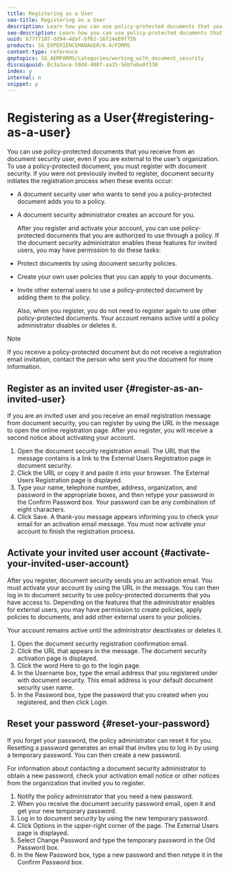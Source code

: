 ```yaml
---
title: Registering as a User
seo-title: Registering as a User
description: Learn how you can use policy-protected documents that you receive from an document security user, even if you are external to the user’s organization.
seo-description: Learn how you can use policy-protected documents that you receive from an document security user, even if you are external to the user’s organization.
uuid: b77f7107-dd94-4daf-bf61-16f24e89f75b
products: SG_EXPERIENCEMANAGER/6.4/FORMS
content-type: reference
geptopics: SG_AEMFORMS/categories/working_with_document_security
discoiquuid: 0c3a3ace-59dd-408f-aa35-56bfebe0f330
index: y
internal: n
snippet: y
---
```


# Registering as a User{#registering-as-a-user}

You can use policy-protected documents that you receive from an document security user, even if you are external to the user’s organization. To use a policy-protected document, you must register with document security. If you were not previously invited to register, document security initiates the registration process when these events occur:

* A document security user who wants to send you a policy-protected document adds you to a policy.
* A document security administrator creates an account for you.

  After you register and activate your account, you can use policy-protected documents that you are authorized to use through a policy. If the document security administrator enables these features for invited users, you may have permission to do these tasks:

* Protect documents by using document security policies.
* Create your own user policies that you can apply to your documents.
* Invite other external users to use a policy-protected document by adding them to the policy.

  Also, when you register, you do not need to register again to use other policy-protected documents. Your account remains active until a policy administrator disables or deletes it.

>[!NOTE]
>
>If you receive a policy-protected document but do not receive a registration email invitation, contact the person who sent you the document for more information.

## Register as an invited user {#register-as-an-invited-user}

If you are an invited user and you receive an email registration message from document security, you can register by using the URL in the message to open the online registration page. After you register, you will receive a second notice about activating your account.

1. Open the document security registration email. The URL that the message contains is a link to the External Users Registration page in document security.
1. Click the URL or copy it and paste it into your browser. The External Users Registration page is displayed.
1. Type your name, telephone number, address, organization, and password in the appropriate boxes, and then retype your password in the Confirm Password box. Your password can be any combination of eight characters.
1. Click Save. A thank-you message appears informing you to check your email for an activation email message. You must now activate your account to finish the registration process.

## Activate your invited user account {#activate-your-invited-user-account}

After you register, document security sends you an activation email. You must activate your account by using the URL in the message. You can then log in to document security to use policy-protected documents that you have access to. Depending on the features that the administrator enables for external users, you may have permission to create policies, apply policies to documents, and add other external users to your policies.

Your account remains active until the administrator deactivates or deletes it.

1. Open the document security registration confirmation email.
1. Click the URL that appears in the message. The document security activation page is displayed.
1. Click the word Here to go to the login page.
1. In the Username box, type the email address that you registered under with document security. This email address is your default document security user name.
1. In the Password box, type the password that you created when you registered, and then click Login.

## Reset your password {#reset-your-password}

If you forget your password, the policy administrator can reset it for you. Resetting a password generates an email that invites you to log in by using a temporary password. You can then create a new password.

For information about contacting a document security administrator to obtain a new password, check your activation email notice or other notices from the organization that invited you to register.

1. Notify the policy administrator that you need a new password.
1. When you receive the document security password email, open it and get your new temporary password.
1. Log in to document security by using the new temporary password.
1. Click Options in the upper-right corner of the page. The External Users page is displayed.
1. Select Change Password and type the temporary password in the Old Password box.
1. In the New Password box, type a new password and then retype it in the Confirm Password box.

